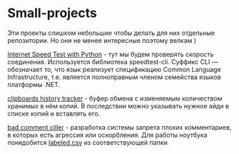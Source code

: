 # Small-projects
Эти проекты слишком небольшие чтобы делать для них отдельные репозитории. Но они не менее интересные поэтому велкам )

[Internet Speed Test with Python](https://github.com/kirilldikalin/Small-projects/blob/main/Internet%20Speed%20Test%20with%20Python.ipynb) - тут мы будем проверять скорость соединения. Используется библиотека speedtest-cli. Суффикс CLI — обозначает то, что язык реализует спецификацию Common Language Infrastructure, т.е. является полноправным членом семейства языков платформы .NET. 

[clipboards history tracker](https://github.com/kirilldikalin/Small-projects/blob/main/clipboards%20history%20tracker.ipynb) - буфер обмена с изменяемым количеством хранимых в нём копий. В последствии можно указывать нужное айди в списке копий и вставлять его. 

[bad comment ciller](https://github.com/kirilldikalin/Small-projects/blob/main/bad-comment-killer.ipynb) - разработка системы запрета плохих комментариев, в которых есть агрессия или оскорбления. Для работы ноутбука понядобится [labeled.csv](https://github.com/kirilldikalin/Small-projects/blob/main/csv/labeled.csv) из соответствующей папки
